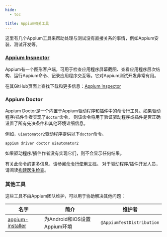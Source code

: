 ```yaml
---
hide:
  - toc

title: Appium相关工具
---
```


这里有几个Appium工具来帮助处理与测试没有直接关系的事情，例如Appium安装、测试开发等。

### [Appium Inspector](https://appium.github.io/appium-inspector/latest/)

Appium有一个图形客户端，可用于检查应用程序屏幕截图、查看应用程序层次结构、运行Appium命令、记录应用程序交互等。它对Appium测试开发非常有用。

在其GitHub页面上查找下载和更多信息：[Appium Inspector](https://github.com/appium/appium-inspector)

### Appium Doctor

Appium Doctor是一个内置于Appium驱动程序和插件中的命令行工具。如果驱动程序/插件作者实现了`doctor`命令，
则该命令将用于验证驱动程序或插件是否正确设置了所有先决条件和其他环境详细信息。

例如，`uiautomator2`驱动程序提供以下`doctor`命令。

```
appium driver doctor uiautomator2
```

如果驱动程序/插件作者没有实现它们，则不会显示任何结果。

有关此命令的更多信息，请参阅[命令行使用文档](../cli/extensions.md#doctor)。
对于驱动程序/插件开发人员，请阅读[构建医生检查](../developing/build-doctor-checks.md)。

### 其他工具

这些工具不由Appium团队维护，可以用于协助解决其他问题：

|名字|简介|维护者|
|---|---|---|
|[appium-installer](https://github.com/AppiumTestDistribution/appium-installer)|为Android和iOS设置Appium环境|`@AppiumTestDistribution`|
